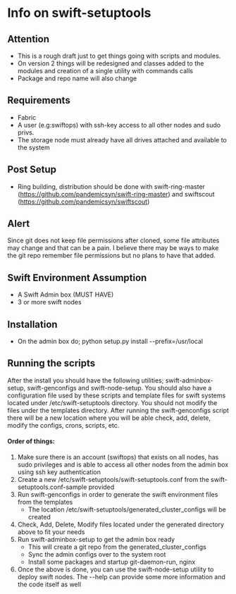 Info on swift-setuptools
=========================

Attention
----------
* This is a rough draft just to get things going with scripts and modules.
* On version 2 things will be redesigned and classes added to the modules and creation of a single utility with commands calls
* Package and repo name will also change

 
Requirements
---------------
* Fabric
* A user (e.g:swiftops) with ssh-key access to all other nodes and sudo privs.
* The storage node must already have all drives attached and available to the system


Post Setup
------------
* Ring building, distribution should be done with swift-ring-master (https://github.com/pandemicsyn/swift-ring-master) and swiftscout (https://github.com/pandemicsyn/swiftscout)


Alert
--------
Since git does not keep file permissions after cloned, some file attributes may change and that can be a pain.
I believe there may be ways to make the git repo remember file permissions but no plans to have that added.


Swift Environment Assumption
-------------------------------
* A Swift Admin box (MUST HAVE)
* 3 or more swift nodes


Installation
--------------
* On the admin box do; python setup.py install --prefix=/usr/local


Running the scripts
---------------------
After the install you should have the following utilities; swift-adminbox-setup, swift-genconfigs
and swift-node-setup. You should also have a configuration file used by these scripts and template
files for swift systems located under /etc/swift-setuptools directory. You should not modify the
files under the templates directory. After running the swift-genconfigs script there will be a new
location where you will be able check, add, delete, modify the configs, crons, scripts, etc.

#### Order of things:
1. Make sure there is an account (swiftops) that exists on all nodes, has sudo privileges
   and is able to access all other nodes from the admin box using ssh key authentication
2. Create a new /etc/swift-setuptools/swift-setuptools.conf from the swift-setuptools.conf-sample provided
3. Run swift-genconfigs in order to generate the swift environment files from the templates
   * The location /etc/swift-setuptools/generated_cluster_configs will be created  
4. Check, Add, Delete, Modify files located under the generated directory above to fit your needs
5. Run swift-adminbox-setup to get the admin box ready
   * This will create a git repo from the generated_cluster_configs
   * Sync the admin configs over to the system root
   * Install some packages and startup git-daemon-run, nginx  
6. Once the above is done, you can use the swift-node-setup utility to deploy swift nodes.
   The --help can provide some more information and the code itself as well


